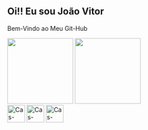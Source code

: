 ## Oi!! Eu sou João Vitor
Bem-Vindo ao Meu Git-Hub

<div>
    <a href https://github.com/CasMaster></a>
    <img height="150em" src="https://github-readme-stats.vercel.app/api?username=CasMaster&show_icons=true&theme=github_dark&include_all_commits=true&count_private=true"/>
    <img height="150um" src="https://github-readme-stats.vercel.app/api/top-langs/?username=CasMaster&layout=compact&theme=github_dark">
</div>

<div>
  <img aling="center" alt="Cas-Python" heith="30" width="40" src="https://cdn.jsdelivr.net/gh/devicons/devicon/icons/python/python-original.svg" />
  <img aling="center" alt="Cas-MySQL" heith="30" width="40" src="https://cdn.jsdelivr.net/gh/devicons/devicon/icons/mysql/mysql-original-wordmark.svg" />
  <img aling="center" alt="Cas-C++" heith="30" width="40" src="https://cdn.jsdelivr.net/gh/devicons/devicon/icons/cplusplus/cplusplus-original.svg" />     
</div>

  ##
